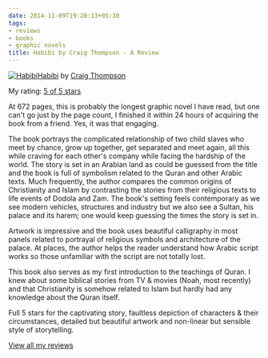 ```yaml
---
date: 2014-11-09T19:20:13+05:30
tags:
- reviews
- books
- graphic novels
title: Habibi by Craig Thompson - A Review
---
```

[![Habibi](https://d.gr-assets.com/books/1328544897m/12214502.jpg)](https://www.goodreads.com/book/show/12214502-habibi)[Habibi](https://www.goodreads.com/book/show/12214502-habibi) by [Craig Thompson](https://www.goodreads.com/author/show/14151.Craig_Thompson)

My rating: [5 of 5 stars](https://www.goodreads.com/review/show/1100679238)

At 672 pages, this is probably the longest graphic novel I have read, but one can't go just by the page count, I finished it within 24 hours of acquiring the book from a friend. Yes, it was that engaging.

The book portrays the complicated relationship of two child slaves who meet by chance, grow up together, get separated and meet again, all this while craving for each other's company while facing the hardship of the world. The story is set in an Arabian land as could be guessed from the title and the book is full of symbolism related to the Quran and other Arabic texts. Much frequently, the author compares the common origins of Christianity and Islam by contrasting the stories from their religious texts to life events of Dodola and Zam. The book's setting feels contemporary as we see modern vehicles, structures and industry but we also see a Sultan, his palace and its harem; one would keep guessing the times the story is set in.

Artwork is impressive and the book uses beautiful calligraphy in most panels related to portrayal of religious symbols and architecture of the palace. At places, the author helps the reader understand how Arabic script works so those unfamiliar with the script are not totally lost.

This book also serves as my first introduction to the teachings of Quran. I knew about some biblical stories from TV & movies (Noah, most recently) and that Christianity is somehow related to Islam but hardly had any knowledge about the Quran itself.

Full 5 stars for the captivating story, faultless depiction of characters & their circumstances, detailed but beautiful artwork and non-linear but sensible style of storytelling.

[View all my reviews](https://www.goodreads.com/review/list/6520743-kartik-singhal)

